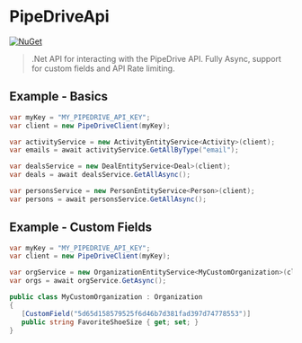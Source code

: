 # PipeDriveApi

[![NuGet](https://img.shields.io/nuget/v/PipeDriveApi.svg?style=flat-square)](https://www.nuget.org/packages/PipeDriveApi/)

> .Net API for interacting with the PipeDrive API. Fully Async, support for custom fields and API Rate limiting.

## Example - Basics

```cs
var myKey = "MY_PIPEDRIVE_API_KEY";
var client = new PipeDriveClient(myKey);

var activityService = new ActivityEntityService<Activity>(client);
var emails = await activityService.GetAllByType("email");

var dealsService = new DealEntityService<Deal>(client);
var deals = await dealsService.GetAllAsync();

var personsService = new PersonEntityService<Person>(client);
var persons = await personsService.GetAllAsync();
```

## Example - Custom Fields

```cs
var myKey = "MY_PIPEDRIVE_API_KEY";
var client = new PipeDriveClient(myKey);

var orgService = new OrganizationEntityService<MyCustomOrganization>(client);
var orgs = await orgService.GetAsync();

public class MyCustomOrganization : Organization
{
   [CustomField("5d65d158579525f6d46b7d381fad397d74778553")]
   public string FavoriteShoeSize { get; set; }
}
```

